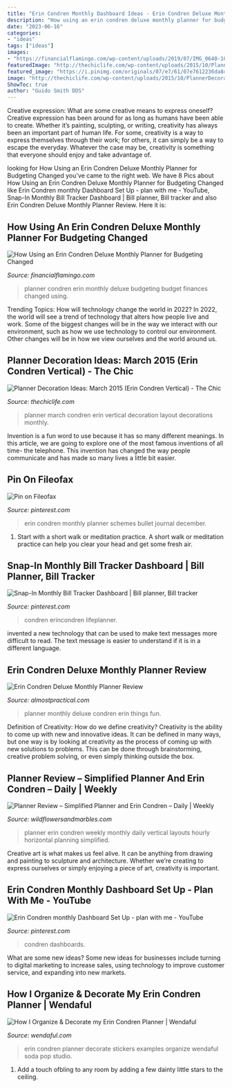 ```yaml
---
title: "Erin Condren Monthly Dashboard Ideas - Erin Condren Deluxe Monthly Planner Review"
description: "How using an erin condren deluxe monthly planner for budgeting changed"
date: "2023-06-16"
categories:
- "ideas"
tags: ["ideas"]
images:
- "https://financialflamingo.com/wp-content/uploads/2019/07/IMG_0640-1024x683.jpg"
featuredImage: "http://thechiclife.com/wp-content/uploads/2015/10/PlannerDecorations-Month-Mar-2015.jpg"
featured_image: "https://i.pinimg.com/originals/07/e7/61/07e7612236da84c67ce19e43ddb0a34a.jpg"
image: "http://thechiclife.com/wp-content/uploads/2015/10/PlannerDecorations-Month-Mar-2015.jpg"
ShowToc: true
author: "Guido Smith DDS"
---
```



Creative expression: What are some creative means to express oneself?
Creative expression has been around for as long as humans have been able to create. Whether it’s painting, sculpting, or writing, creativity has always been an important part of human life. For some, creativity is a way to express themselves through their work; for others, it can simply be a way to escape the everyday. Whatever the case may be, creativity is something that everyone should enjoy and take advantage of.

	

		
looking for How Using an Erin Condren Deluxe Monthly Planner for Budgeting Changed you've came to the right web. We have 8 Pics about How Using an Erin Condren Deluxe Monthly Planner for Budgeting Changed like Erin Condren monthly Dashboard Set Up - plan with me - YouTube, Snap-In Monthly Bill Tracker Dashboard | Bill planner, Bill tracker and also Erin Condren Deluxe Monthly Planner Review. Here it is:
		
    
## How Using An Erin Condren Deluxe Monthly Planner For Budgeting Changed

<img loading=lazy src="https://financialflamingo.com/wp-content/uploads/2019/07/IMG_0640-1024x683.jpg" onerror="this.onerror=null;this.src='https://tse3.mm.bing.net/th?id=OIP.TVFmAv6VmKbS06DFOE78DAHaE8&amp;pid=15.1';" alt="How Using an Erin Condren Deluxe Monthly Planner for Budgeting Changed">

_Source: financialflamingo.com_

>planner condren erin monthly deluxe budgeting budget finances changed using. 

	

Trending Topics: How will technology change the world in 2022?
In 2022, the world will see a trend of technology that alters how people live and work. Some of the biggest changes will be in the way we interact with our environment, such as how we use technology to control our environment. Other changes will be in how we view ourselves and the world around us.

    
## Planner Decoration Ideas: March 2015 (Erin Condren Vertical) - The Chic

<img loading=lazy src="http://thechiclife.com/wp-content/uploads/2015/10/PlannerDecorations-Month-Mar-2015.jpg" onerror="this.onerror=null;this.src='https://tse2.mm.bing.net/th?id=OIP.D6hLVUR7ugdX0Lq2PWtI_AHaHa&amp;pid=15.1';" alt="Planner Decoration Ideas: March 2015 (Erin Condren Vertical) - The Chic">

_Source: thechiclife.com_

>planner march condren erin vertical decoration layout decorations monthly. 

	

Invention is a fun word to use because it has so many different meanings. In this article, we are going to explore one of the most famous inventions of all time- the telephone. This invention has changed the way people communicate and has made so many lives a little bit easier.

    
## Pin On Fileofax

<img loading=lazy src="https://i.pinimg.com/originals/32/c9/03/32c9039a90deb42250ea069fdc3b1de7.jpg" onerror="this.onerror=null;this.src='https://tse1.mm.bing.net/th?id=OIP.wCntnHtv9MG9kqivvhxCxQHaJ4&amp;pid=15.1';" alt="Pin on Fileofax">

_Source: pinterest.com_

>erin condren monthly planner schemes bullet journal december. 

	

1. Start with a short walk or meditation practice. A short walk or meditation practice can help you clear your head and get some fresh air.

    
## Snap-In Monthly Bill Tracker Dashboard | Bill Planner, Bill Tracker

<img loading=lazy src="https://i.pinimg.com/originals/9f/e5/7f/9fe57f0b6a823ce8fa58b008435fcb70.jpg" onerror="this.onerror=null;this.src='https://tse3.mm.bing.net/th?id=OIP.ZoD8NlrGGRzq9-shEmERtwHaHV&amp;pid=15.1';" alt="Snap-In Monthly Bill Tracker Dashboard | Bill planner, Bill tracker">

_Source: pinterest.com_

>condren erincondren lifeplanner. 

	

invented a new technology that can be used to make text messages more difficult to read. The text message is easier to understand if it is in a different language.

    
## Erin Condren Deluxe Monthly Planner Review

<img loading=lazy src="https://almostpractical.com/wp-content/uploads/erin-condren-deluxe-monthly-planner-overview-1.jpg" onerror="this.onerror=null;this.src='https://tse3.mm.bing.net/th?id=OIP.3ZYkumZoawPQJyouTjs_KwHaHa&amp;pid=15.1';" alt="Erin Condren Deluxe Monthly Planner Review">

_Source: almostpractical.com_

>planner monthly deluxe condren erin things fun. 

	

Definition of Creativity: How do we define creativity?
Creativity is the ability to come up with new and innovative ideas. It can be defined in many ways, but one way is by looking at creativity as the process of coming up with new solutions to problems. This can be done through brainstorming, creative problem solving, or even simply thinking outside the box.

    
## Planner Review – Simplified Planner And Erin Condren – Daily | Weekly

<img loading=lazy src="https://i2.wp.com/wildflowersandmarbles.com/wp-content/uploads/2017/03/DSC_0319.jpg" onerror="this.onerror=null;this.src='https://tse1.mm.bing.net/th?id=OIP.g5OFmwf9b_mWbi-hXE1twQHaE8&amp;pid=15.1';" alt="Planner Review – Simplified Planner and Erin Condren – Daily | Weekly">

_Source: wildflowersandmarbles.com_

>planner erin condren weekly monthly daily vertical layouts hourly horizontal planning simplified. 

	

Creative art is what makes us feel alive. It can be anything from drawing and painting to sculpture and architecture. Whether we’re creating to express ourselves or simply enjoying a piece of art, creativity is important.

    
## Erin Condren Monthly Dashboard Set Up - Plan With Me - YouTube

<img loading=lazy src="https://i.pinimg.com/originals/07/e7/61/07e7612236da84c67ce19e43ddb0a34a.jpg" onerror="this.onerror=null;this.src='https://tse4.mm.bing.net/th?id=OIP.gH6CpubR2T4uVnQihVjIFQHaEK&amp;pid=15.1';" alt="Erin Condren monthly Dashboard Set Up - plan with me - YouTube">

_Source: pinterest.com_

>condren dashboards. 

	

What are some new ideas?
Some new ideas for businesses include turning to digital marketing to increase sales, using technology to improve customer service, and expanding into new markets.

    
## How I Organize &amp; Decorate My Erin Condren Planner | Wendaful

<img loading=lazy src="http://www.wendaful.com/wp-content/uploads/2016/01/DSC00001.jpg" onerror="this.onerror=null;this.src='https://tse2.mm.bing.net/th?id=OIP.jj0J7iUMz1tGt9LQMjtKnwHaE6&amp;pid=15.1';" alt="How I Organize &amp; Decorate my Erin Condren Planner | Wendaful">

_Source: wendaful.com_

>erin condren planner decorate stickers examples organize wendaful soda pop studio. 

	

1. Add a touch ofbling to any room by adding a few dainty little stars to the ceiling.

